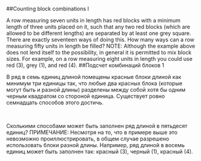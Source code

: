 ##Counting block combinations I

A row measuring seven units in length has red blocks with a minimum length of three units placed on it, such that any two red blocks (which are allowed to be different lengths) are separated by at least one grey square. There are exactly seventeen ways of doing this.
How many ways can a row measuring fifty units in length be filled?
NOTE: Although the example above does not lend itself to the possibility, in general it is permitted to mix block sizes. For example, on a row measuring eight units in length you could use red (3), grey (1), and red (4).
##Подсчет комбинаций блоков 1

В ряд в семь единиц длиной помещены красные блоки длиной как минимум три единицы так, что любые два красных блока (которые могут быть и разной длины) разделены между собой хотя бы одним черным квадратом со стороной единица. Существует ровно семнадцать способов этого достичь.



















































































































































































 


Сколькими способами может быть заполнен ряд длиной в пятьдесят единиц?
ПРИМЕЧАНИЕ: Несмотря на то, что в примере выше это невозможно проиллюстрировать, в общем случае разрешено использовать блоки разной длины. Например, ряд длиной в восемь единиц может быть заполнен так: красный (3), черный (1), красный (4).
